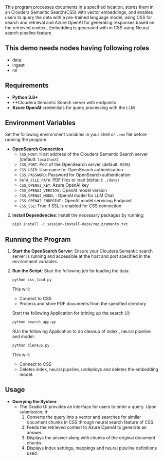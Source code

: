 This program processes documents in a specified location, stores them in an Cloudera Semantic Search(CSS) with vector embeddings, and enables users to query the data with a pre-trained language model, using CSS for search and retrieval and Azure OpenAI for generating responses based on the retrieved context. Embedding is generated with in CSS using Neural search pipeline feature. 
## This demo needs nodes having following roles
- data
- ingest
- ml


## Requirements
- **Python 3.8+**
- **Cloudera Semantic Search  server with endpoints 
- **Azure OpenAI** credentials for query processing with the LLM

## Environment Variables
Set the following environment variables in your shell or `.env` file before running the program.

- **OpenSearch Connection**  
  - `CSS_HOST`: Host address of the Cloudera Semantic Search server (default: `localhost`)
  - `CSS_PORT`: Port of the OpenSearch server (default: `9200`)
  - `CSS_USER`: Username for OpenSearch authentication
  - `CSS_PASSWORD`: Password for OpenSearch authentication
  - `DATA_FILE_PATH`: PDF files to load (default: `./data`)
  - `CSS_OPENAI_KEY`: Azure OpenAI key 
  - `CSS_OPENAI_VERSION` : OpenAI model version
  - `CSS_OPENAI_MODEL` : OpenAI model for LLM Chat
  - `CSS_OPENAI_ENDPOINT` : OpenAI model servicing Endpoint
  - `CSS_SSL`:  True if SSL is enabled for CSS connection
  

2. **Install Dependencies**:
   Install the necessary packages by running:
   ```bash
   pip3 install -r session-install-deps/requirements.txt
   ```

## Running the Program
1. **Start the OpenSearch Server**:
   Ensure your Cloudera Semantic search  server is running and accessible at the host and port specified in the environment variables.

2. **Run the Script**:
   Start the following job for loading the data:
   ```python
   python css_load.py 
   ```
   This will:
   - Connect to CSS
   - Process and store PDF documents from the specified directory

   Start the following Application for brining up the search UI:
   ```python
   python search_app.py 
   ```

    RUn  the following Application to do cleanup of index , neural pipeline and model:
   ```python
   python clenaup.py 
   ```
   This will:
   - Connect to CSS
   - Deletes index, neural pipeline, undeploys and deletes the embedding model.

## Usage
- **Querying the System**:
   - The Gradio UI provides an interface for users to enter a query. Upon submission, it:
     1. Converts the query into a vector and searches for similar document chunks in CSS through neural search feature of CSS.
     2. Feeds the retrieved context to Azure OpenAI to generate an answer.
     3. Displays the answer along with chunks  of  the original document chunks.
     4. Displays Index settings, mappings and neural pipeline definitions used.





